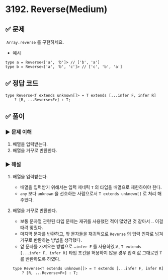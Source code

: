 # 3192. Reverse(Medium)

## ✅ 문제

 `Array.reverse` 를 구현하세요.

- 예시

```tsx
type a = Reverse<['a', 'b']> // ['b', 'a']
type b = Reverse<['a', 'b', 'c']> // ['c', 'b', 'a']
```

## ✅ 정답 코드

```tsx
type Reverse<T extends unknown[]> = T extends [...infer F, infer R] 
	? [R, ...Reverse<F>] : T;
```

## ✅ 풀이

### ▶️ 문제 이해

1. 배열을 입력받는다.
2. 배열을 거꾸로 반환한다.

### ▶️ 해설

1. 배열을 입력받는다.
    - 배열을 입력받기 위해서는 입력 제네릭 `T` 의 타입을 배열으로 제한하여야 한다.
    - `any` 보다 `unknown` 을 선호하는 사람으로서 `T extends unknown[]` 로 처리 해주었다.
2. 배열을 거꾸로 반환한다.
    - 보통 문자열 관련된 타입 문제는 재귀를 사용했던 적이 많았던 것 같아서 .. 이걸 때려 맞췄다.
    - 마지막 문자를 반환하고, 앞 문자들을 재귀적으로 `Reverse` 의 입력 인자로 넘겨 거꾸로 반환하는 방법을 생각했다.
    - 앞 문자를 가져오는 방법으로 `…infer F` 를 사용하였고, `T extends [...infer F, infer R]` 타입 조건을 허용하지 않을 경우 입력 값 그대로인 `T` 를 반환하도록 하였다.
    
    ```tsx
    type Reverse<T extends unknown[]> = T extends [...infer F, infer R] 
    	? [R, ...Reverse<F>] : T;
    ```
